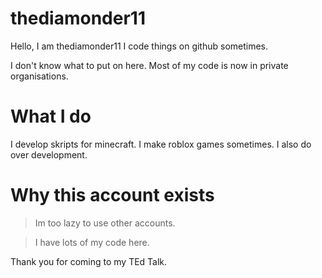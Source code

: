 # thediamonder11

Hello,  I am thediamonder11
I code things on github sometimes.

I don't know what to put on here.
Most of my code is now in private organisations.

# What I do 
I develop skripts for minecraft.
I make roblox games sometimes.
I also do over development.

# Why this account exists
> Im too lazy to use other accounts.
 
> I have lots of my code here.

Thank you for coming to my TEd Talk.
